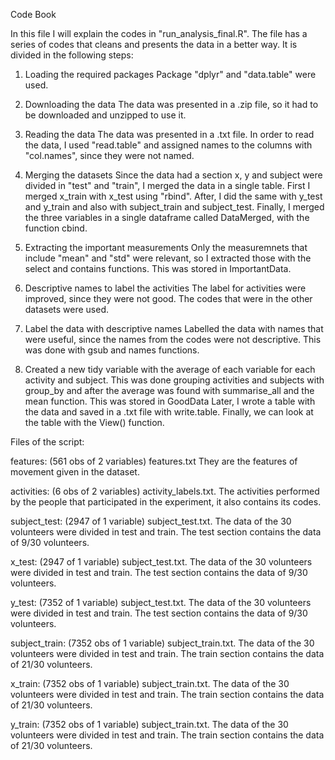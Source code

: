 Code Book 

In this file I will explain the codes in "run_analysis_final.R". The file has a series of codes that cleans and presents the data in a better way.
It is divided in the following steps:

1. Loading the required packages
Package "dplyr" and "data.table" were used.

2. Downloading the data
The data was presented in a .zip file, so it had to be downloaded and unzipped to use it.

3. Reading the data
The data was presented in a .txt file. In order to read the data, I used "read.table" and assigned names to the columns with "col.names", since they were not named.

4. Merging the datasets
Since the data had a section x, y and subject  were divided in "test" and "train", I merged the data in a single table. First I merged x_train with x_test using "rbind".
After, I did the same with y_test and y_train and also with subject_train and subject_test. 
Finally, I merged the three variables in a single dataframe called DataMerged, with the function cbind.

5. Extracting the important measurements
Only the measuremnets that include "mean" and "std" were relevant, so I extracted those with the select and contains functions. This was stored in ImportantData.

6. Descriptive names to label the activities
The label for activities were improved, since they were not good. The codes that were in the other datasets were used.

7. Label the data with descriptive names
Labelled the data with names that were useful, since the names from the codes were not descriptive. This was done with gsub and names functions.

8. Created a new tidy variable with the average of each variable for each activity and subject.
This was done grouping activities and subjects with group_by and after the average was found with summarise_all and the mean function. This was stored in GoodData
Later, I wrote a table with the data and saved in a .txt file with write.table.
Finally, we can look at the table with the View() function.

Files of the script:

features: (561 obs of 2 variables) features.txt They are the features of movement given in the dataset.

activities: (6 obs of 2 variables) activity_labels.txt. The activities performed by the people that participated in the experiment, it also contains its codes.

subject_test: (2947 of 1 variable) subject_test.txt. The data of the 30 volunteers were divided in test and train. The test section contains the data of 9/30 volunteers. 

x_test: (2947 of 1 variable) subject_test.txt. The data of the 30 volunteers were divided in test and train. The test section contains the data of 9/30 volunteers.

y_test: (7352 of 1 variable) subject_test.txt. The data of the 30 volunteers were divided in test and train. The test section contains the data of 9/30 volunteers.

subject_train: (7352 obs of 1 variable) subject_train.txt. The data of the 30 volunteers were divided in test and train. The train section contains the data of 21/30 volunteers. 

x_train: (7352 obs of 1 variable) subject_train.txt. The data of the 30 volunteers were divided in test and train. The train section contains the data of 21/30 volunteers. 

y_train: (7352 obs of 1 variable) subject_train.txt. The data of the 30 volunteers were divided in test and train. The train section contains the data of 21/30 volunteers. 
